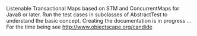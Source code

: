 Listenable Transactional Maps based on STM and ConcurrentMaps for Java8 or later.
Run the test cases in subclasses of AbstractTest to understand the basic concept.
Creating the documentation is in progress ...
For the time being see http://www.objectscape.org/candide
